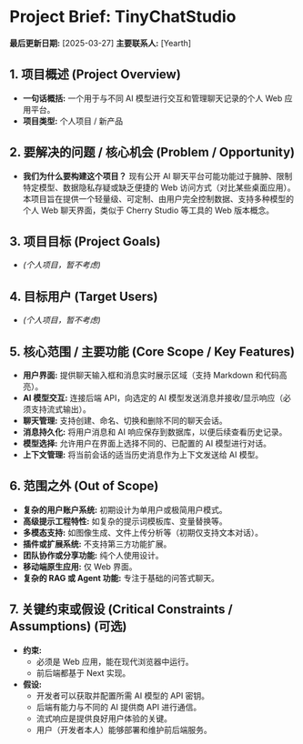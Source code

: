 # Project Brief: TinyChatStudio

**最后更新日期:** [2025-03-27]
**主要联系人:** [Yearth]

## 1. 项目概述 (Project Overview)

- **一句话概括:** 一个用于与不同 AI 模型进行交互和管理聊天记录的个人 Web 应用平台。
- **项目类型:** 个人项目 / 新产品

## 2. 要解决的问题 / 核心机会 (Problem / Opportunity)

- **我们为什么要构建这个项目？** 现有公开 AI 聊天平台可能功能过于臃肿、限制特定模型、数据隐私存疑或缺乏便捷的 Web 访问方式（对比某些桌面应用）。本项目旨在提供一个轻量级、可定制、由用户完全控制数据、支持多种模型的个人 Web 聊天界面，类似于 Cherry Studio 等工具的 Web 版本概念。

## 3. 项目目标 (Project Goals)

- _(个人项目，暂不考虑)_

## 4. 目标用户 (Target Users)

- _(个人项目，暂不考虑)_

## 5. 核心范围 / 主要功能 (Core Scope / Key Features)

- **用户界面:** 提供聊天输入框和消息实时展示区域（支持 Markdown 和代码高亮）。
- **AI 模型交互:** 连接后端 API，向选定的 AI 模型发送消息并接收/显示响应（必须支持流式输出）。
- **聊天管理:** 支持创建、命名、切换和删除不同的聊天会话。
- **消息持久化:** 将用户消息和 AI 响应保存到数据库，以便后续查看历史记录。
- **模型选择:** 允许用户在界面上选择不同的、已配置的 AI 模型进行对话。
- **上下文管理:** 将当前会话的适当历史消息作为上下文发送给 AI 模型。

## 6. 范围之外 (Out of Scope)

- **复杂的用户账户系统:** 初期设计为单用户或极简用户模式。
- **高级提示工程特性:** 如复杂的提示词模板库、变量替换等。
- **多模态支持:** 如图像生成、文件上传分析等（初期仅支持文本对话）。
- **插件或扩展系统:** 不支持第三方功能扩展。
- **团队协作或分享功能:** 纯个人使用设计。
- **移动端原生应用:** 仅 Web 界面。
- **复杂的 RAG 或 Agent 功能:** 专注于基础的问答式聊天。

## 7. 关键约束或假设 (Critical Constraints / Assumptions) (可选)

- **约束:**
  - 必须是 Web 应用，能在现代浏览器中运行。
  - 前后端都基于 Next 实现。
- **假设:**
  - 开发者可以获取并配置所需 AI 模型的 API 密钥。
  - 后端有能力与不同的 AI 提供商 API 进行通信。
  - 流式响应是提供良好用户体验的关键。
  - 用户（开发者本人）能够部署和维护前后端服务。
